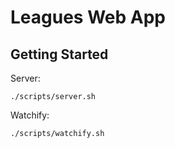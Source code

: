 # Leagues Web App

## Getting Started


Server:

    ./scripts/server.sh



Watchify:


    ./scripts/watchify.sh

